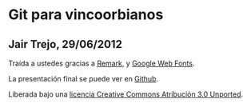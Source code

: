 # Git para vincoorbianos
## Jair Trejo, 29/06/2012

Traída a ustedes gracias a [Remark](https://github.com/gnab/remark/tree/1eaa6e5c7ee39fe627e14550e269a22af6eeb12f), y [Google Web Fonts](http://www.google.com/webfonts/).

La presentación final se puede ver en [Github](http://jairtrejo.github.com/git-para-vincoorbianos).

Liberada bajo una [licencia Creative Commons Atribución 3.0 Unported](http://creativecommons.org/licenses/by/3.0/).
